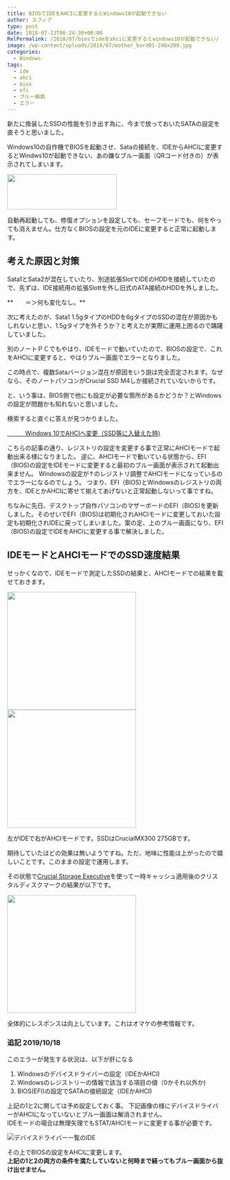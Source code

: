 ```yaml
---
title: BIOSでIDEをAHCIに変更するとWindows10が起動できない
author: スフィア
type: post
date: 2018-07-23T06:24:30+00:00
RelPermalink: /2018/07/biosでideをahciに変更するとwindows10が起動できない/
image: /wp-content/uploads/2018/07/mother_bord01-246x200.jpg
categories:
  - Windows
tags:
  - ide
  - ahci
  - bios
  - efi
  - ブルー画面
  - エラー
---
```


新たに換装したSSDの性能を引き出す為に、今まで放っておいたSATAの設定を直そうと思いました。

Windows10の自作機でBIOSを起動させ、Sataの接続を、IDEからAHCIに変更するとWindws10が起動できない、あの嫌なブルー画面（QRコード付きの）が表示されてしまいます。

<img class="alignnone size-full wp-image-537" src="https://sumaho.tk/wp-content/uploads/2018/07/qrcode.png" alt="" width="255" height="82" />

自動再起動しても、修復オプションを設定しても、セーフモードでも、何をやっても消えません。仕方なくBIOSの設定を元のIDEに変更すると正常に起動します。

## 考えた原因と対策

Sata1とSata2が混在していたり、別途拡張SlotでIDEのHDDを接続していたので、先ずは、IDE接続用の拡張Slottを外し旧式のATA接続のHDDを外しました。

**　　＝＞何も変化なし。**

次に考えたのが、Sata1 1.5gタイプのHDDを6gタイプのSSDの混在が原因かもしれないと思い、1.5gタイプを外そうか？と考えたが実際に運用上困るので躊躇していました。

別のノートＰＣでもやはり、IDEモードで動いていたので、BIOSの設定で、これをAHCIに変更すると、やはりブルー画面でエラーとなりました。

この時点で、複数Sataバージョン混在が原因をいう説は完全否定されます。なぜなら、そのノートパソコンがCrucial SSD M4しか接続されていないからです。

と、いう事は、BIOS側で他にも設定が必要な箇所があるかどうか？とWindowsの設定が問題かも知れないと思いました。

検索すると直ぐに答えが見つかりました。

<a href="http://capacitor.jp/blog-entry-253.html" target="_blank" rel="noopener">　　　Windows 10でAHCIへ変更（SSD等に入替えた時)</a>

こちらの記事の通り、レジストリの設定を変更する事で正常にAHCIモードで起動出来る様になりました。
逆に、AHCIモードで動いている状態から、EFI（BIOS)の設定をIDEモードに変更すると最初のブルー画面が表示されて起動出来ません。
Windowsの設定が↑のレジストリ調整でAHCIモードになっているのでエラーになるのでしょう。
つまり、EFI（BIOS)とWindowsのレジストリの両方を、IDEとかAHCIに寄せて揃えてあげないと正常起動しないって事ですね。

ちなみに先日、デスクトップ自作パソコンのマザーボードのEFI（BIOS)を更新しました。そのせいでEFI（BIOS)は初期化されAHCIモードに変更しておいた設定も初期化されIDEに戻ってしまいました。案の定、上のブルー画面になり、EFI（BIOS)の設定でIDEをAHCIに変更する事で解決しました。
 
## IDEモードとAHCIモードでのSSD速度結果

せっかくなので、IDEモードで測定したSSDの結果と、AHCIモードでの結果を載せておきます。

<img class="alignnone wp-image-89 size-medium" src="https://sumaho.tk/wp-content/uploads/2018/06/crucial_mx300_info-300x274.jpg" alt="" width="300" height="274" srcset="https://sumaho.tk/wp-content/uploads/2018/06/crucial_mx300_info-300x274.jpg 300w, https://sumaho.tk/wp-content/uploads/2018/06/crucial_mx300_info.jpg 402w" sizes="(max-width: 300px) 100vw, 300px" /><img class="alignnone wp-image-538 size-medium" src="https://sumaho.tk/wp-content/uploads/2018/07/crucial_mx300_ahci001-300x274.png" alt="" width="300" height="274" srcset="https://sumaho.tk/wp-content/uploads/2018/07/crucial_mx300_ahci001-300x274.png 300w, https://sumaho.tk/wp-content/uploads/2018/07/crucial_mx300_ahci001.png 402w" sizes="(max-width: 300px) 100vw, 300px" />

左がIDEで右がAHCIモードです。SSDはCrucialMX300 275GBです。

期待していたほどの効果は無いようですね。ただ、地味に性能は上がったので嬉しいことです。このままの設定で運用します。

その状態で<a href="https://sumaho.tk/2018/06/crucial-mx300%e3%80%80275gb-ssd-%E8%B3%BC%E5%85%A5%E3%83%AC%E3%83%93%E3%83%A5%E3%83%BC/" target="_blank" rel="noopener">Crucial Storage Executive</a>を使って一時キャッシュ適用後のクリスタルディスクマークの結果が以下です。

<img class="alignnone wp-image-539 size-medium" src="https://sumaho.tk/wp-content/uploads/2018/07/crucial_mx300_ahci002-300x274.png" alt="" width="300" height="274" srcset="https://sumaho.tk/wp-content/uploads/2018/07/crucial_mx300_ahci002-300x274.png 300w, https://sumaho.tk/wp-content/uploads/2018/07/crucial_mx300_ahci002.png 402w" sizes="(max-width: 300px) 100vw, 300px" />

全体的にレスポンスは向上しています。これはオマケの参考情報です。

### **追記 2019/10/18**  
このエラーが発生する状況は、以下が肝になる  

  1. Windowsのデバイスドライバーの設定（IDEかAHCI)   
  1. Windowsのレジストリーの情報で該当する項目の値（0かそれ以外か)   
  1. BIOS(EFI)の設定でSATAの接続設定（IDEかAHCI)    
  
上記の1と2に関しては予め設定しておく事。 
下記画像の様にデバイスドライバーがAHCIになっていないとブルー画面は解消されません。  
IDEモードの場合は無理矢理でもSTAT/AHCIモードに変更する事が必要です。   
 
![デバイスドライバー一覧のIDE](/img/ahic_controlpanel.png)  

その上でBIOSの設定をAHCIに変更します。  
**上記の1と2の両方の条件を満たしていないと何時まで経ってもブルー画面から抜け出せません。**  
